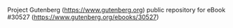 Project Gutenberg (https://www.gutenberg.org) public repository for eBook #30527 (https://www.gutenberg.org/ebooks/30527)
